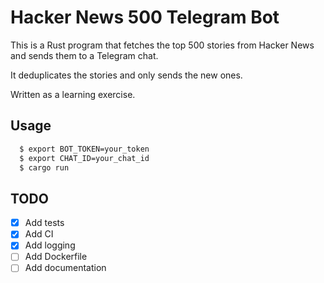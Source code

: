 # Hacker News 500 Telegram Bot

This is a Rust program that fetches the top 500 stories from Hacker News and
sends them to a Telegram chat.

It deduplicates the stories and only sends the new ones.

Written as a learning exercise.

## Usage

```bash
  $ export BOT_TOKEN=your_token
  $ export CHAT_ID=your_chat_id
  $ cargo run
```

## TODO

- [x] Add tests
- [x] Add CI
- [x] Add logging
- [ ] Add Dockerfile
- [ ] Add documentation
